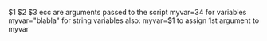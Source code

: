 $1 $2 $3 ecc are arguments passed to the script
myvar=34      for variables
myvar="blabla"  for string variables
also:
myvar=$1   to assign 1st argument to myvar
